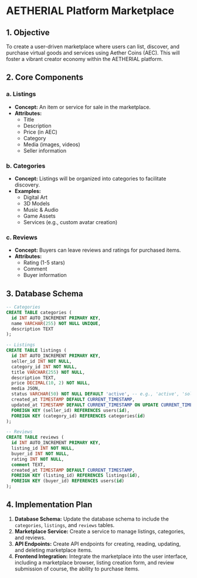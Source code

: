 # AETHERIAL Platform Marketplace

## 1. Objective

To create a user-driven marketplace where users can list, discover, and purchase virtual goods and services using Aether Coins (AEC). This will foster a vibrant creator economy within the AETHERIAL platform.

## 2. Core Components

### a. Listings

- **Concept:** An item or service for sale in the marketplace.
- **Attributes:**
    - Title
    - Description
    - Price (in AEC)
    - Category
    - Media (images, videos)
    - Seller information

### b. Categories

- **Concept:** Listings will be organized into categories to facilitate discovery.
- **Examples:**
    - Digital Art
    - 3D Models
    - Music & Audio
    - Game Assets
    - Services (e.g., custom avatar creation)

### c. Reviews

- **Concept:** Buyers can leave reviews and ratings for purchased items.
- **Attributes:**
    - Rating (1-5 stars)
    - Comment
    - Buyer information

## 3. Database Schema

```sql
-- Categories
CREATE TABLE categories (
  id INT AUTO_INCREMENT PRIMARY KEY,
  name VARCHAR(255) NOT NULL UNIQUE,
  description TEXT
);

-- Listings
CREATE TABLE listings (
  id INT AUTO_INCREMENT PRIMARY KEY,
  seller_id INT NOT NULL,
  category_id INT NOT NULL,
  title VARCHAR(255) NOT NULL,
  description TEXT,
  price DECIMAL(10, 2) NOT NULL,
  media JSON,
  status VARCHAR(50) NOT NULL DEFAULT 'active', -- e.g., 'active', 'sold', 'delisted'
  created_at TIMESTAMP DEFAULT CURRENT_TIMESTAMP,
  updated_at TIMESTAMP DEFAULT CURRENT_TIMESTAMP ON UPDATE CURRENT_TIMESTAMP,
  FOREIGN KEY (seller_id) REFERENCES users(id),
  FOREIGN KEY (category_id) REFERENCES categories(id)
);

-- Reviews
CREATE TABLE reviews (
  id INT AUTO_INCREMENT PRIMARY KEY,
  listing_id INT NOT NULL,
  buyer_id INT NOT NULL,
  rating INT NOT NULL,
  comment TEXT,
  created_at TIMESTAMP DEFAULT CURRENT_TIMESTAMP,
  FOREIGN KEY (listing_id) REFERENCES listings(id),
  FOREIGN KEY (buyer_id) REFERENCES users(id)
);
```

## 4. Implementation Plan

1.  **Database Schema:** Update the database schema to include the `categories`, `listings`, and `reviews` tables.
2.  **Marketplace Service:** Create a service to manage listings, categories, and reviews.
3.  **API Endpoints:** Create API endpoints for creating, reading, updating, and deleting marketplace items.
4.  **Frontend Integration:** Integrate the marketplace into the user interface, including a marketplace browser, listing creation form, and review submission of course, the ability to purchase items.
